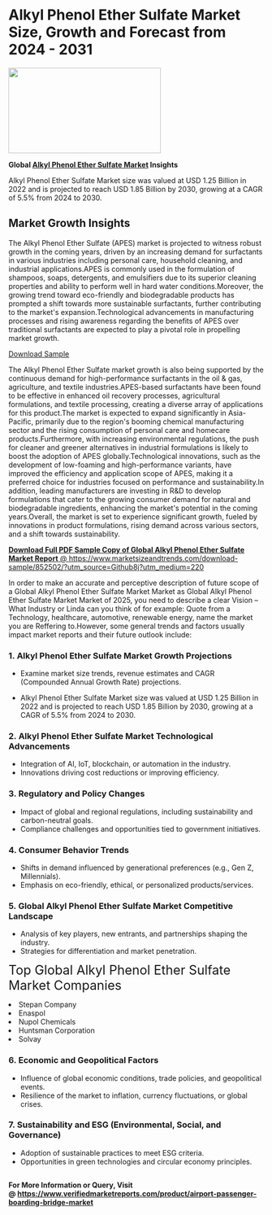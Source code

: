 <H1>Alkyl Phenol Ether Sulfate Market Size, Growth and Forecast from 2024 - 2031</H1><img class="aligncenter size-medium wp-image-584254" src="https://thirdeyenews.in/wp-content/uploads/2024/09/Global-Market-Research-300x168.jpeg" alt="" width="300" height="168" /><p><strong>Global&nbsp;<a href="https://www.marketsizeandtrends.com/download-sample/852502/?utm_source=Github8j?utm_medium=220">Alkyl Phenol Ether Sulfate Market</a> Insights</strong></p><p>Alkyl Phenol Ether Sulfate Market size was valued at USD 1.25 Billion in 2022 and is projected to reach USD 1.85 Billion by 2030, growing at a CAGR of 5.5% from 2024 to 2030.</p><p><h2>Market Growth Insights</h2> <p>The Alkyl Phenol Ether Sulfate (APES) market is projected to witness robust growth in the coming years, driven by an increasing demand for surfactants in various industries including personal care, household cleaning, and industrial applications.APES is commonly used in the formulation of shampoos, soaps, detergents, and emulsifiers due to its superior cleaning properties and ability to perform well in hard water conditions.Moreover, the growing trend toward eco-friendly and biodegradable products has prompted a shift towards more sustainable surfactants, further contributing to the market's expansion.Technological advancements in manufacturing processes and rising awareness regarding the benefits of APES over traditional surfactants are expected to play a pivotal role in propelling market growth.</p> <p><a href="#">Download Sample</a></p> <p>The Alkyl Phenol Ether Sulfate market growth is also being supported by the continuous demand for high-performance surfactants in the oil & gas, agriculture, and textile industries.APES-based surfactants have been found to be effective in enhanced oil recovery processes, agricultural formulations, and textile processing, creating a diverse array of applications for this product.The market is expected to expand significantly in Asia-Pacific, primarily due to the region's booming chemical manufacturing sector and the rising consumption of personal care and homecare products.Furthermore, with increasing environmental regulations, the push for cleaner and greener alternatives in industrial formulations is likely to boost the adoption of APES globally.Technological innovations, such as the development of low-foaming and high-performance variants, have improved the efficiency and application scope of APES, making it a preferred choice for industries focused on performance and sustainability.In addition, leading manufacturers are investing in R&D to develop formulations that cater to the growing consumer demand for natural and biodegradable ingredients, enhancing the market's potential in the coming years.Overall, the market is set to experience significant growth, fueled by innovations in product formulations, rising demand across various sectors, and a shift towards sustainability.<p><a href="#"></p><p><span class=""><strong>Download Full PDF Sample Copy of Global Alkyl Phenol Ether Sulfate Market Report</strong> @ <a href="https://www.marketsizeandtrends.com/download-sample/852502/?utm_source=Github8j?utm_medium=220" target="_blank">https://www.marketsizeandtrends.com/download-sample/852502/?utm_source=Github8j?utm_medium=220</a></span></p><p>In order to make an accurate and perceptive description of future scope of a Global&nbsp;Alkyl Phenol Ether Sulfate Market Market as Global&nbsp;Alkyl Phenol Ether Sulfate Market Market of 2025, you need to describe a clear Vision &ndash; What Industry or Linda can you think of for example: Quote from a Technology, healthcare, automotive, renewable energy, name the market you are Reffering to.However, some general trends and factors usually impact market reports and their future outlook include:</p><h3>1.&nbsp;<strong>Alkyl Phenol Ether Sulfate Market Growth Projections</strong></h3><ul><li>Examine market size trends, revenue estimates and CAGR (Compounded Annual Growth Rate) projections.</li><li><p>Alkyl Phenol Ether Sulfate Market size was valued at USD 1.25 Billion in 2022 and is projected to reach USD 1.85 Billion by 2030, growing at a CAGR of 5.5% from 2024 to 2030.</p></li></ul><h3>2.&nbsp;<strong>Alkyl Phenol Ether Sulfate Market Technological Advancements</strong></h3><ul><li>Integration of AI, IoT, blockchain, or automation in the industry.</li><li>Innovations driving cost reductions or improving efficiency.</li></ul><h3>3.&nbsp;<strong>Regulatory and Policy Changes</strong></h3><ul><li>Impact of global and regional regulations, including sustainability and carbon-neutral goals.</li><li>Compliance challenges and opportunities tied to government initiatives.</li></ul><h3>4.&nbsp;<strong>Consumer Behavior Trends</strong></h3><ul><li>Shifts in demand influenced by generational preferences (e.g., Gen Z, Millennials).</li><li>Emphasis on eco-friendly, ethical, or personalized products/services.</li></ul><h3>5.&nbsp;<strong>Global Alkyl Phenol Ether Sulfate Market Competitive Landscape</strong></h3><ul><li>Analysis of key players, new entrants, and partnerships shaping the industry.</li><li>Strategies for differentiation and market penetration.</li></ul><p data-pm-slice="1 1 []"><span style="color: inherit; font-family: inherit; font-size: 25px;">Top Global Alkyl Phenol Ether Sulfate Market Companies</span></p><div class="" data-test-id=""><p><li>Stepan Company</li><li> Enaspol</li><li> Nupol Chemicals</li><li> Huntsman Corporation</li><li> Solvay</li></p></div><h3>6.&nbsp;<strong>Economic and Geopolitical Factors</strong></h3><ul><li>Influence of global economic conditions, trade policies, and geopolitical events.</li><li>Resilience of the market to inflation, currency fluctuations, or global crises.</li></ul><h3>7.&nbsp;<strong>Sustainability and ESG (Environmental, Social, and Governance)</strong></h3><ul><li>Adoption of sustainable practices to meet ESG criteria.</li><li>Opportunities in green technologies and circular economy principles.</li></ul><h2><strong style="font-size: 14px;">For More Information or Query, Visit @&nbsp;</strong><a style="background-color: #ffffff; font-size: 14px;" href="https://www.marketsizeandtrends.com/report/alkyl-phenol-ether-sulfate-market/" target="_blank">https://www.verifiedmarketreports.com/product/airport-passenger-boarding-bridge-market</a></h2>